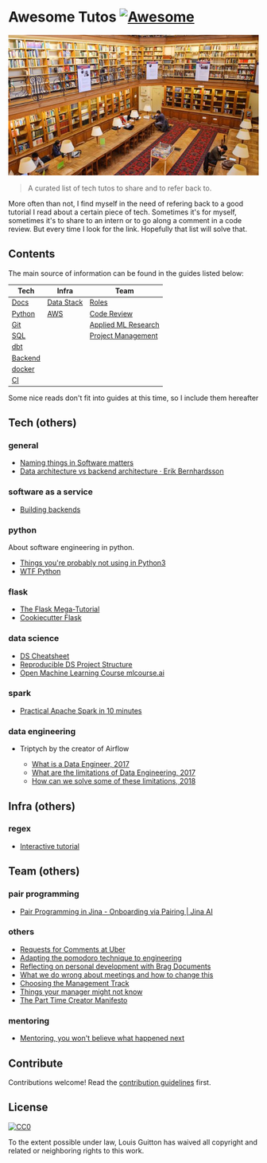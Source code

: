 # Awesome Tutos [![Awesome](https://awesome.re/badge.svg)](https://awesome.re)

[<p align="center"><img src="ecole-des-mines-de-paris.jpg"></p>](https://github.com/louisguitton/awesome-tutos)

> A curated list of tech tutos to share and to refer back to.

More often than not, I find myself in the need of refering back to a good tutorial I read about a certain piece of tech. Sometimes it's for myself, sometimes it's to share to an intern or to go along a comment in a code review. But every time I look for the link. Hopefully that list will solve that.

## Contents

The main source of information can be found in the guides listed below:

| Tech                                                           | Infra                                                                   | Team                                                                                     |
| -------------------------------------------------------------- | ----------------------------------------------------------------------- | ---------------------------------------------------------------------------------------- |
| [Docs](http://awesome-tutos.guitton.co/guides/tech/docs)       | [Data Stack](https://awesome-tutos.guitton.co/guides/infra/data-stack/) | [Roles](https://awesome-tutos.guitton.co/guides/team/data-team-roles/)                   |
| [Python](http://awesome-tutos.guitton.co/guides/tech/python)   | [AWS](https://awesome-tutos.guitton.co/guides/infra/aws/)               | [Code Review](https://awesome-tutos.guitton.co/guides/team/code-review/)                 |
| [Git](http://awesome-tutos.guitton.co/guides/tech/git)         |                                                                         | [Applied ML Research](https://awesome-tutos.guitton.co/guides/team/applied-ml-research/) |
| [SQL](http://awesome-tutos.guitton.co/guides/tech/sql)         |                                                                         | [Project Management](https://awesome-tutos.guitton.co/guides/team/project-management/)   |
| [dbt](http://awesome-tutos.guitton.co/guides/tech/dbt)         |                                                                         |                                                                                          |
| [Backend](http://awesome-tutos.guitton.co/guides/tech/backend) |                                                                         |                                                                                          |
| [docker](http://awesome-tutos.guitton.co/guides/tech/docker)   |                                                                         |                                                                                          |
| [CI](http://awesome-tutos.guitton.co/guides/tech/ci)           |                                                                         |                                                                                          |

Some nice reads don't fit into guides at this time, so I include them hereafter

## Tech (others)

### general

- [Naming things in Software matters](https://hackernoon.com/software-complexity-naming-6e02e7e6c8cb)
- [Data architecture vs backend architecture · Erik Bernhardsson](https://erikbern.com/2019/01/10/data-architecture-vs-backend-architecture.html)

### software as a service

- [Building backends](https://github.com/fpereiro/backendlore)

### python

About software engineering in python.

- [Things you're probably not using in Python3](https://datawhatnow.com/things-you-are-probably-not-using-in-python-3-but-should/)
- [WTF Python](https://github.com/satwikkansal/wtfpython)

### flask

- [The Flask Mega-Tutorial](https://blog.miguelgrinberg.com/post/the-flask-mega-tutorial-part-i-hello-world)
- [Cookiecutter Flask](https://github.com/cookiecutter-flask/cookiecutter-flask)

### data science

- [DS Cheatsheet](./files/ds-cheat-sheet.pdf)
- [Reproducible DS Project Structure](https://drivendata.github.io/cookiecutter-data-science/)
- [Open Machine Learning Course mlcourse.ai](https://mlcourse.ai/)

### spark

- [Practical Apache Spark in 10 minutes](https://www.datasciencecentral.com/page/search?q=Practical+Apache+Spark+in+10+minutes)

### data engineering

- Triptych by the creator of Airflow

  - [What is a Data Engineer, 2017](https://medium.freecodecamp.org/the-rise-of-the-data-engineer-91be18f1e603)
  - [What are the limitations of Data Engineering, 2017](https://medium.com/@maximebeauchemin/the-downfall-of-the-data-engineer-5bfb701e5d6b)
  - [How can we solve some of these limitations, 2018](https://medium.com/@maximebeauchemin/functional-data-engineering-a-modern-paradigm-for-batch-data-processing-2327ec32c42a)

## Infra (others)

### regex

- [Interactive tutorial](https://regexone.com/)

## Team (others)

### pair programming

- [Pair Programming in Jina - Onboarding via Pairing | Jina AI](https://jina.ai/2021/01/14/pair-programming-onboarding.html)

### others

- [Requests for Comments at Uber](https://blog.pragmaticengineer.com/scaling-engineering-teams-via-writing-things-down-rfcs/)
- [Adapting the pomodoro technique to engineering](https://www.softwaremeadows.com/posts/the_50-10_time_box_revising_pomodoro_for_software_development/)
- [Reflecting on personal development with Brag Documents](https://jvns.ca/blog/brag-documents/)
- [What we do wrong about meetings and how to change this](http://timharford.com/2019/08/what-we-get-wrong-about-meetings-and-how-to-make-them-worth-attending)
- [Choosing the Management Track](https://blog.danielna.com/choosing-the-management-track/)
- [Things your manager might not know](https://jvns.ca/blog/things-your-manager-might-not-know/)
- [The Part Time Creator Manifesto](https://www.swyx.io/part-time-creator-manifesto/)

### mentoring

- [Mentoring, you won't believe what happened next](https://aras-p.info/blog/2019/01/07/Mentoring-You-Wont-Believe-What-Happened-Next/)

## Contribute

Contributions welcome! Read the [contribution guidelines](contributing.md) first.

## License

[![CC0](http://mirrors.creativecommons.org/presskit/buttons/88x31/svg/cc-zero.svg)](http://creativecommons.org/publicdomain/zero/1.0)

To the extent possible under law, Louis Guitton has waived all copyright and
related or neighboring rights to this work.
